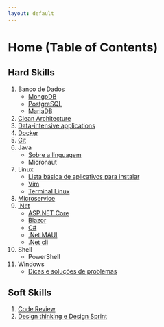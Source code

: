 ```yaml
---
layout: default
---
```


# Home (Table of Contents)

## Hard Skills

1. Banco de Dados
    * [MongoDB](./content/mongo/index.html)
    * [PostgreSQL](./content/postgres/index.html)
    * [MariaDB](./content/mariaDB/index.html)
1. [Clean Architecture](./content/clean_architecture/index.html)
1. [Data-intensive applications](./content/data_intensive_applications/index.html)
1. [Docker](./content/docker/index.html)
1. [Git](./content/git/index.html)
1. Java
    * [Sobre a linguagem](./content/java/index.html)
    * Micronaut
1. Linux
    * [Lista básica de aplicativos para instalar](./content/linux/aplicativos_instalar/index.html)
    * [Vim](./content/vim/index.html)
    * [Terminal Linux](./content/linux/terminal/index.html)
1. [Microservice](./content/microservice/index.html)
1. [.Net](./content/net/index.html)
    * [ASP.NET Core](./content/net/aspnet/index.html)
    * [Blazor](./content/net/blazor/index.html)
    * [C#](./content/net/csharp/index.html)
    * [.Net MAUI](./content/net/maui/index.html)
    * [.Net cli](./content/net/cli/index.html)
1. Shell
    * PowerShell
1. Windows
    * [Dicas e soluções de problemas](./content/windows/dicas/index.html)

## Soft Skills

1. [Code Review](./content/code_review/index.html)
1. [Design thinking e Design Sprint](./content/design/index.html)

